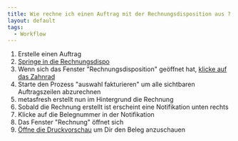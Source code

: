 ```yaml
---
title: Wie rechne ich einen Auftrag mit der Rechnungsdisposition aus ?
layout: default
tags:
  - Workflow
---
```


1. Erstelle einen Auftrag 
1. [Springe in die Rechnungsdispo](Wie_springe_ich_zwischen_Belegen)
1. Wenn sich das Fenster "Rechnungsdisposition" geöffnet hat, [klicke auf das Zahnrad](Wie_starte_ich_Zahnrad_Prozesse)
1. Starte den Prozess "auswahl fakturieren" um alle sichtbaren Auftragszeilen abzurechnen
1. metasfresh erstellt nun im Hintergrund die Rechnung
1. Sobald die Rechnung erstellt ist erscheint eine Notifikation unten rechts
1. Klicke auf die Belegnummer in der Notifikation
1. Das Fenster "Rechnung" öffnet sich
1. [Öffne die Druckvorschau](Wie_oeffne_ich_die_Druckvorschau) um Dir den Beleg anzuschauen
